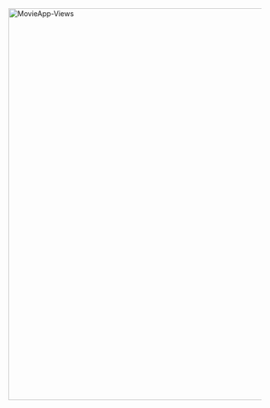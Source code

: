 <img width="1048" height="779" alt="MovieApp-Views" src="https://github.com/user-attachments/assets/882bb41c-35bb-4410-80d3-bf4888d89afd" />
